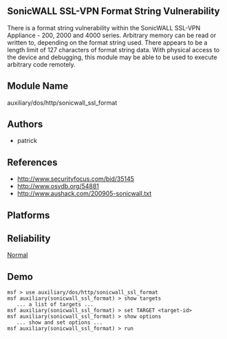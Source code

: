 ## SonicWALL SSL-VPN Format String Vulnerability

There is a format string vulnerability within the SonicWALL 
SSL-VPN Appliance - 200, 2000 and 4000 series. Arbitrary 
memory can be read or written to, depending on the format 
string used. There appears to be a length limit of 127 
characters of format string data. With physical access to 
the device and debugging, this module may be able to be used 
to execute arbitrary code remotely.


## Module Name
auxiliary/dos/http/sonicwall_ssl_format

## Authors
* patrick


## References
* http://www.securityfocus.com/bid/35145
* http://www.osvdb.org/54881
* http://www.aushack.com/200905-sonicwall.txt




## Platforms


## Reliability
[Normal](https://github.com/rapid7/metasploit-framework/wiki/Exploit-Ranking)

## Demo

```
msf > use auxiliary/dos/http/sonicwall_ssl_format
msf auxiliary(sonicwall_ssl_format) > show targets
   ... a list of targets ...
msf auxiliary(sonicwall_ssl_format) > set TARGET <target-id>
msf auxiliary(sonicwall_ssl_format) > show options
   ... show and set options ...
msf auxiliary(sonicwall_ssl_format) > run
```
    
    